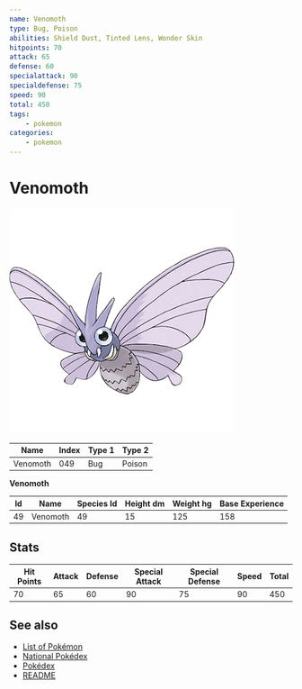 ```yaml
---
name: Venomoth
type: Bug, Poison
abilities: Shield Dust, Tinted Lens, Wonder Skin
hitpoints: 70
attack: 65
defense: 60
specialattack: 90
specialdefense: 75
speed: 90
total: 450
tags:
    - pokemon
categories:
    - pokemon
---
```


# Venomoth


![Venomoth](images/049.png)

| **Name** | **Index** | **Type 1** | **Type 2** |
|----|----|----|----|
| Venomoth | 049 | Bug | Poison  |

**Venomoth** 




| **Id** | **Name** | **Species Id** | **Height dm** | **Weight hg** | **Base Experience** |
|--------|----------|----------------|------------|------------|---------------------|
| 49 | Venomoth | 49 | 15 | 125 | 158 |



## Stats

| **Hit Points** | **Attack** | **Defense** | **Special Attack** | **Special Defense** | **Speed** | **Total** |
|----------------|------------|-------------|--------------------|---------------------|-----------|-----------|
| 70 | 65 | 60 | 90 | 75 | 90 | 450 |

## See also

- [List of Pokémon](../pokemon.md)
- [National Pokédex](../national_pokedex.md)
- [Pokédex](../pokedex.md)
- [README](../README.md)
